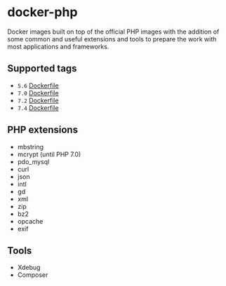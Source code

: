 # docker-php

Docker images built on top of the official PHP images with the addition of some common and useful extensions and tools to prepare the work with most applications and frameworks.

## Supported tags
* `5.6` [Dockerfile](5.6/Dockerfile)
* `7.0` [Dockerfile](7.0/Dockerfile)
* `7.2` [Dockerfile](7.2/Dockerfile)
* `7.4` [Dockerfile](7.4/Dockerfile)

## PHP extensions
* mbstring
* mcrypt (until PHP 7.0)
* pdo_mysql
* curl
* json
* intl
* gd
* xml
* zip
* bz2
* opcache
* exif

## Tools
* Xdebug
* Composer
